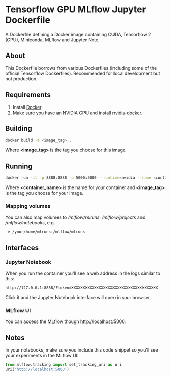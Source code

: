 # Tensorflow GPU MLflow Jupyter Dockerfile

A Dockerfile defining a Docker image containing CUDA, Tensorflow 2 (GPU), Miniconda, MLflow and Jupyter Note.

## About
This Dockerfile borrows from various Dockerfiles (including some of the official Tensorflow Dockerfiles). Recommended for local development but not production.

## Requirements

1. Install [Docker](https://www.docker.com/).
2. Make sure you have an NVIDIA GPU and install [nvidia-docker](https://github.com/NVIDIA/nvidia-docker).

## Building

```bash
docker build -t <image_tag> .
```
Where **<image_tag>** is the tag you choose for this image.

## Running

```bash
docker run -it -p 8888:8888 -p 5000:5000 --runtime=nvidia --name <container_name> <image_tag>
```

Where **<container_name>** is the name for your container and  **<image_tag>** is the tag you choose for your image.

### Mapping volumes

You can also map volumes to */mlflow/mlruns*, */mlflow/projects* and */mlflow/notebooks*, e.g.

    -v /your/home/mlruns:/mlflow/mlruns

## Interfaces

### Jupyter Notebook
When you run the container you'll see a web address in the logs similar to this:

    http://127.0.0.1:8888/?token=XXXXXXXXXXXXXXXXXXXXXXXXXXXXXXXXXXXXXX

Click it and the Jupyter Notebook interface will open in your browser.

### MLflow UI

You can access the MLflow though [http://localhost:5000](http://localhost:5000).

## Notes

In your notebooks, make sure you include this code snippet so you'll see your experiments in the MLflow UI:

```python
from mlflow.tracking import set_tracking_uri as uri
uri('http://localhost:5000')
```
